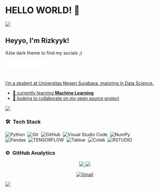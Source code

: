# HELLO WORLD! 👋
<img src="https://user-images.githubusercontent.com/73097560/115834477-dbab4500-a447-11eb-908a-139a6edaec5c.gif">

## Heyyo, I'm **Rizkyyk**!
(Use dark theme to find my socials ;)

<a href="https://rizkyyanuark.github.io/" target="_blank"><img align="left" alt="rizkyyanuark" width="22px" src="https://github.com/rizkyyanuark/rizkyyanuark/blob/main/www.svg" /></a>
<a href="https://www.linkedin.com/in/rizkyyanurk715/" target="_blank"><img align="left" alt="Rizky Yanuar K | LinkedIn" width="22px" src="https://github.com/rizkyyanuark/rizkyyanuark/blob/main/linkedin.svg" />
<a href="https://twitter.com/ikikikykk" target="_blank"><img align="left" alt="Rizky Yanuar K | Twitter" width="22px" src="https://github.com/rizkyyanuark/rizkyyanuark/blob/main/twitter.svg" />
<a href="https://www.instagram.com/rizkyyanuark/" target="_blank"><img align="left" alt="Rizky Yanuar K | Instagram" width="22px" src="https://github.com/rizkyyanuark/rizkyyanuark/blob/main/insta.svg" />
<a href="https://www.facebook.com/profile.php?id=100009551482380&mibextid=9R9pXO" target="_blank"><img align="left" alt="Rizky Yanuar K | Facebook" width="22px" src="https://github.com/rizkyyanuark/rizkyyanuark/blob/main/icons8-facebook.svg" />
<a href="https://www.kaggle.com/rizkyyk" target="_blank"><img align="left" alt="Rizky Yanuar K | Facebook" width="22px" src="https://github.com/rizkyyanuark/rizkyyanuark/blob/main/icons8-kaggle.svg" />

<br />
<br />
<br />

I’m a student at Universitas Negeri Surabaya, majoring in Data Science.

- 🌱 currently learning **Machine Learning**
- 👯 looking to collaborate on my open source project
<p align="left">
	<a href="https://github.com/rizkyyanuark/college">
		<img align="center" src="https://github-readme-stats.vercel.app/api/pin/?username=rizkyyanuark&repo=college&hide_border=true&theme=dark&show_icons=true" 
	/></a></p>


### 🛠 &nbsp;Tech Stack

![Python](https://img.shields.io/badge/-Python-05122A?style=flat&logo=python)&nbsp;
![Git](https://img.shields.io/badge/-Git-05122A?style=flat&logo=git)&nbsp;
![GitHub](https://img.shields.io/badge/-GitHub-05122A?style=flat&logo=github)&nbsp;
![Visual Studio Code](https://img.shields.io/badge/-Visual%20Studio%20Code-05122A?style=flat&logo=visual-studio-code&logoColor=007ACC)&nbsp;
![NumPy](https://img.shields.io/badge/numpy%20-%23013243.svg?&style=flat&logo=numpy&logoColor=white)\
![Pandas](https://img.shields.io/badge/pandas%20-%23150458.svg?&style=flat&logo=pandas&logoColor=white)&nbsp;
![TENSORFLOW](https://img.shields.io/badge/TensorFlow-FF6F00?style=flat&logo=tensorflow&logoColor=white)&nbsp;
![Tablue](https://img.shields.io/badge/Tableau-E97627?style=flat&logo=Tableau&logoColor=white)&nbsp;
![Colab](https://img.shields.io/badge/Colab-F9AB00?style=flat&logo=googlecolab&color=525252)&nbsp;
![RSTUDIO](https://img.shields.io/badge/RStudio-75AADB?style=flat&logo=RStudio&logoColor=white)&nbsp;


### ⚙️ &nbsp;GitHub Analytics

<p align="center">
<a href="https://github.com/rizkyyanuark">
  <img height="180em" src="https://github-readme-stats-eight-theta.vercel.app/api?username=rizkyyanuark&show_icons=true&theme=algolia&include_all_commits=true&count_private=true"/>
  <img height="180em" src="https://github-readme-stats-eight-theta.vercel.app/api/top-langs/?username=rizkyyanuark&layout=compact&langs_count=8&theme=algolia"/>
</a>
</p>

<p align="center">
  <a href="mailto:rizkyyanuarkristianto@gmail.com">
    <img alt="Gmail" src="https://img.shields.io/badge/rizkyyanuark-D14836?style=flat&logo=gmail&logoColor=white" />
  </a>
</p>

<img src="https://user-images.githubusercontent.com/73097560/115834477-dbab4500-a447-11eb-908a-139a6edaec5c.gif">   
